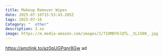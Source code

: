 ```yaml
---
title: Makeup Remover Wipes
date: 2025-07-16T15:53:43.205Z
tags: 2025-07-16
Category: "  other"
description: 3.xx
image: https://m.media-amazon.com/images/I/71OMDYklQTL._SL1500_.jpg
---
```

https://amzlink.to/az0pUGPqnr8Gw ad